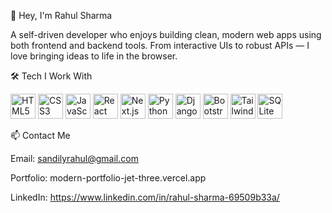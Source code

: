 👋 Hey, I'm Rahul Sharma

A self-driven developer who enjoys building clean, modern web apps using both frontend and backend tools. From interactive UIs to robust APIs — I love bringing ideas to life in the browser.

🛠 Tech I Work With
<p align="left"> <img src="https://cdn.jsdelivr.net/gh/devicons/devicon/icons/html5/html5-original.svg" title="HTML5" width="40" height="40" /> <img src="https://cdn.jsdelivr.net/gh/devicons/devicon/icons/css3/css3-original.svg" title="CSS3" width="40" height="40" /> <img src="https://cdn.jsdelivr.net/gh/devicons/devicon/icons/javascript/javascript-original.svg" title="JavaScript" width="40" height="40" /> <img src="https://cdn.jsdelivr.net/gh/devicons/devicon/icons/react/react-original.svg" title="React" width="40" height="40" /> <img src="https://cdn.jsdelivr.net/gh/devicons/devicon/icons/nextjs/nextjs-original.svg" title="Next.js" width="40" height="40" /> <img src="https://cdn.jsdelivr.net/gh/devicons/devicon/icons/python/python-original.svg" title="Python" width="40" height="40" /> <img src="https://cdn.jsdelivr.net/gh/devicons/devicon/icons/django/django-plain.svg" title="Django" width="40" height="40" /> <img src="https://cdn.jsdelivr.net/gh/devicons/devicon/icons/bootstrap/bootstrap-original.svg" title="Bootstrap" width="40" height="40" /> <img src="https://www.vectorlogo.zone/logos/tailwindcss/tailwindcss-icon.svg" title="Tailwind CSS" width="40" height="40" /> <img src="https://cdn.jsdelivr.net/gh/devicons/devicon/icons/sqlite/sqlite-original.svg" title="SQLite" width="40" height="40" /> </p>
📫 Contact Me

Email: sandilyrahul@gmail.com

Portfolio: modern-portfolio-jet-three.vercel.app

LinkedIn: https://www.linkedin.com/in/rahul-sharma-69509b33a/
